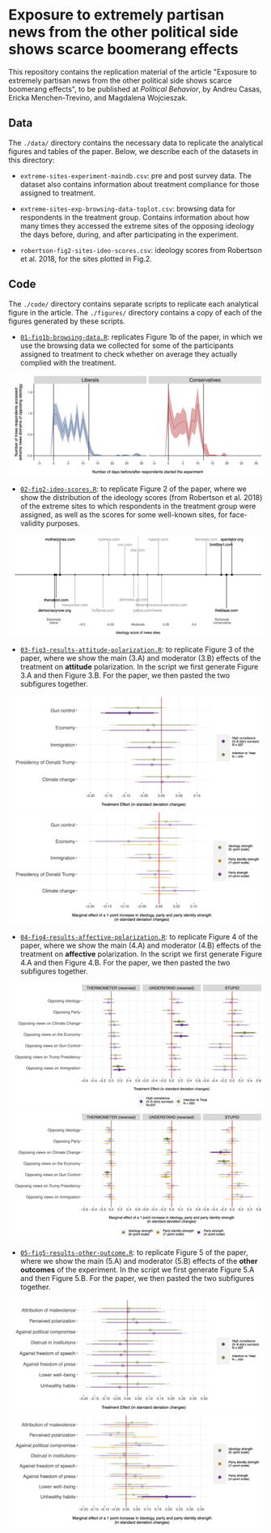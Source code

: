 # Exposure to extremely partisan news from the other political side shows scarce boomerang effects

This repository contains the replication material of the article "Exposure to extremely partisan news from the other political side shows scarce boomerang effects", to be published at _Political Behavior_, by Andreu Casas, Ericka Menchen-Trevino, and Magdalena Wojcieszak.

## Data
The `./data/` directory contains the necessary data to replicate the analytical figures and tables of the paper. Below, we describe each of the datasets in this directory:

- `extreme-sites-experiment-maindb.csv`: pre and post survey data. The dataset also contains information about treatment compliance for those assigned to treatment.

- `extreme-sites-exp-browsing-data-toplot.csv`: browsing data for respondents in the treatment group. Contains information about how many times they accessed the extreme sites of the opposing ideology the days before, during, and after participating in the experiment.

- `robertson-fig2-sites-ideo-scores.csv`: ideology scores from Robertson et al. 2018, for the sites plotted in Fig.2.


## Code
The `./code/` directory contains separate scripts to replicate each analytical figure in the article. The `./figures/` directory contains a copy of each of the figures generated by these scripts. 

- [`01-fig1b-browsing-data.R`](https://github.com/CasAndreu/extreme_sites_scarce_boomerang/blob/main/code/01-fig1b-browsing-data.R): replicates Figure 1b of the paper, in which we use the browsing  data we collected for some of the participants assigned to treatment to check whether on average they actually complied with the treatment.

<img src = "https://github.com/CasAndreu/extreme_sites_scarce_boomerang/blob/main/figures/fig1b-browsing-data.jpeg">

- [`02-fig2-ideo-scores.R`](https://github.com/CasAndreu/extreme_sites_scarce_boomerang/blob/main/code/02-fig2-ideo-scores.R): to replicate Figure 2 of the paper, where we show the distribution of the ideology scores (from Robertson et al. 2018) of the extreme  sites to which respondents in the treatment group were assigned, as well as the scores for some well-known sites, for face-validity purposes.

<img src = "https://github.com/CasAndreu/extreme_sites_scarce_boomerang/blob/main/figures/fig2-ideo-scores.jpeg">

- [`03-fig3-results-attitude-polarization.R`](https://github.com/CasAndreu/extreme_sites_scarce_boomerang/blob/main/code/03-fig3-results-attitude-polarization.R): to replicate Figure 3 of the paper, where we show the main (3.A) and moderator (3.B) effects of the treatment on **attitude** polarization. In the script we first generate Figure 3.A and then Figure 3.B. For the paper, we then pasted the two subfigures together.

<img src = "https://github.com/CasAndreu/extreme_sites_scarce_boomerang/blob/main/figures/fig3a-extreme-sites-att-pol-MAIN.jpeg">

<img src = "https://github.com/CasAndreu/extreme_sites_scarce_boomerang/blob/main/figures/fig3b-extreme-sites-att-pol-MOD.jpeg">

- [`04-fig4-results-affective-polarization.R`](https://github.com/CasAndreu/extreme_sites_scarce_boomerang/blob/main/code/04-fig4-results-affective-polarization.R): to replicate Figure 4 of the paper, where we show the main (4.A) and moderator (4.B) effects of the treatment on **affective** polarization. In the script we first generate Figure 4.A and then Figure 4.B. For the paper, we then pasted the two subfigures together.

<img src = "https://github.com/CasAndreu/extreme_sites_scarce_boomerang/blob/main/figures/fig4a-extreme-sites-aff-pol-MAIN.jpeg">

<img src = "https://github.com/CasAndreu/extreme_sites_scarce_boomerang/blob/main/figures/fig4b-extreme-sites-aff-pol-MOD.jpeg">

- [`05-fig5-results-other-outcome.R`](https://github.com/CasAndreu/extreme_sites_scarce_boomerang/blob/main/code/05-fig5-results-other-outcomes.R): to replicate Figure 5 of the paper, where we show the main (5.A) and moderator (5.B) effects of the **other outcomes** of the experiment. In the script we first generate Figure 5.A and then Figure 5.B. For the paper, we then pasted the two subfigures together.

<img src = "https://github.com/CasAndreu/extreme_sites_scarce_boomerang/blob/main/figures/fig5a-extreme-sites-other-out-MAIN.jpeg">

<img src = "https://github.com/CasAndreu/extreme_sites_scarce_boomerang/blob/main/figures/fig5b-extreme-sites-other-out-MOD.jpeg">

